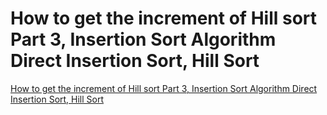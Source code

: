 # How to get the increment of Hill sort Part 3, Insertion Sort Algorithm Direct Insertion Sort, Hill Sort
[How to get the increment of Hill sort Part 3, Insertion Sort Algorithm Direct Insertion Sort, Hill Sort](https://aiwithcloud.com/2022/09/19/how_to_get_the_increment_of_hill_sort_part_3_insertion_sort_algorithm_direct_insertion_sort_hill_sort/)